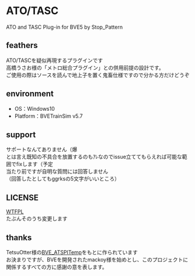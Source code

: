 # ATO/TASC
ATO and TASC Plug-in for BVE5 by Stop_Pattern  

## feathers
ATO/TASCを疑似再現するプラグインです  
高橋うさお様の「メトロ総合プラグイン」との併用前提の設計です。  
ご使用の際はソースを読んで地上子を置く鬼畜仕様ですので分かる方だけどうぞ  

## environment
- OS：Windows10  
- Platform：BVETrainSim v5.7

## support
サポートなんてありません（爆  
とは言え既知の不具合を放置するのもｱﾚなのでissue立ててもらえれば可能な範囲でfixします（予定  
当たり前ですが自明な質問には回答しません  
（回答したとしてもggrksの5文字がいいところ）  

## LICENSE
[WTFPL](http://www.wtfpl.net/about/)  
たぶんそのうち変更します  

## thanks
TetsuOtter様の[BVE_ATSPITemp](https://github.com/TetsuOtter/BVE_ATSPITemp)をもとに作られています  
お決まりですが、BVEを開発されたmackoy様を始めとし、このプロジェクトに関係するすべての方に感謝の意を表します。  
